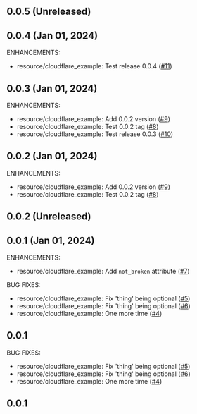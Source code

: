 ## 0.0.5 (Unreleased)

## 0.0.4 (Jan 01, 2024)

ENHANCEMENTS:

* resource/cloudflare_example: Test release 0.0.4 ([#11](https://github.com/cloudflare/terraform-provider-cloudflare/issues/11))

## 0.0.3 (Jan 01, 2024)

ENHANCEMENTS:

* resource/cloudflare_example: Add 0.0.2 version ([#9](https://github.com/cloudflare/terraform-provider-cloudflare/issues/9))
* resource/cloudflare_example: Test 0.0.2 tag ([#8](https://github.com/cloudflare/terraform-provider-cloudflare/issues/8))
* resource/cloudflare_example: Test release 0.0.3 ([#10](https://github.com/cloudflare/terraform-provider-cloudflare/issues/10))

## 0.0.2 (Jan 01, 2024)

ENHANCEMENTS:

* resource/cloudflare_example: Add 0.0.2 version ([#9](https://github.com/cloudflare/terraform-provider-cloudflare/issues/9))
* resource/cloudflare_example: Test 0.0.2 tag ([#8](https://github.com/cloudflare/terraform-provider-cloudflare/issues/8))

## 0.0.2 (Unreleased)

## 0.0.1 (Jan 01, 2024)

ENHANCEMENTS:

* resource/cloudflare_example: Add `not_broken` attribute ([#7](https://github.com/cloudflare/terraform-provider-cloudflare/issues/7))

BUG FIXES:

* resource/cloudflare_example: Fix 'thing' being optional ([#5](https://github.com/cloudflare/terraform-provider-cloudflare/issues/5))
* resource/cloudflare_example: Fix 'thing' being optional ([#6](https://github.com/cloudflare/terraform-provider-cloudflare/issues/6))
* resource/cloudflare_example: One more time ([#4](https://github.com/cloudflare/terraform-provider-cloudflare/issues/4))

## 0.0.1

BUG FIXES:

* resource/cloudflare_example: Fix 'thing' being optional ([#5](https://github.com/cloudflare/terraform-provider-cloudflare/issues/5))
* resource/cloudflare_example: Fix 'thing' being optional ([#6](https://github.com/cloudflare/terraform-provider-cloudflare/issues/6))
* resource/cloudflare_example: One more time ([#4](https://github.com/cloudflare/terraform-provider-cloudflare/issues/4))

## 0.0.1
